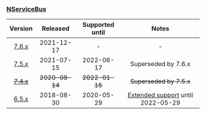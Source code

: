 ### [NServiceBus](/nuget/NServiceBus)

| Version   | Released       | Supported until   | Notes                             |
|:---------:|:--------------:|:-----------------:|:---------------------------------:|
| [7.6.x](https://www.nuget.org/packages/NServiceBus/7.6.0) | 2021-12-17     | -                 | -                                 |
| [7.5.x](https://www.nuget.org/packages/NServiceBus/7.5.0) | 2021-07-15     | 2022-06-17        | Superseded by 7.6.x               |
| [~~7.4.x~~](https://www.nuget.org/packages/NServiceBus/7.4.7) | ~~2020-08-14~~ | ~~2022-01-15~~    | ~~Superseded by 7.5.x~~           |
| [6.5.x](https://www.nuget.org/packages/NServiceBus/6.5.10) | 2018-08-30     | 2020-05-29        | [Extended support](/nservicebus/upgrades/support-policy.md#extended-support) until 2022-05-29 |

